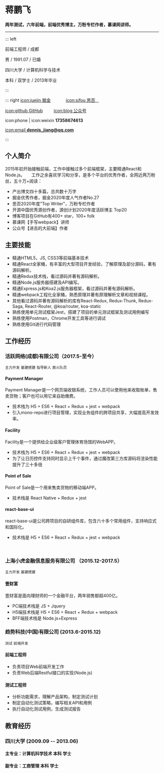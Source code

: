 # 蒋鹏飞

**两年测试，六年前端，前端优秀博主，万粉专栏作者，慕课网讲师。**

---

::: left

前端工程师 / 成都

男 / 1991.07 / 已婚

四川大学 / 计算机科学与技术

本科 / 双学士 / 2013年毕业

:::

::: right
[icon:juejin 掘金](https://juejin.cn/user/2295436011645655) &emsp;&emsp;&emsp; [icon:sifou  思否 &nbsp;&nbsp;](https://segmentfault.com/u/jiangpengfei_5ecce944a3d8a)

[icon:github GitHub](https://github.com/dennis-jiang/Front-End-Knowledges) &emsp;&emsp; [icon:blog 公众号](https://test-dennis.oss-cn-hangzhou.aliyuncs.com/QRCode/QR430.jpg)

icon:phone | icon:weixin  **17358674613** &emsp;&nbsp;

[icon:email **dennis_jiang@qq.com**](mailto:dennis_jiang@qq.com)

:::

## 个人简介

2015年初开始接触前端，工作中接触过多个前端框架，主要精通React和Node.js。
  &emsp;
工作之余喜欢学习和分享，是多个平台的优秀作者，全网近两万粉丝，五十万+阅读：

* 产出博文四十多篇，总共数十万字
* 掘金优秀作者，掘金2020年度人气作者No.27
* 思否2020年度"Top Writer"，万粉专栏作者
* 开源中国优秀源创作者，源创计划2020年度活跃博主 Top20
* 博客项目在GitHub有400+ star，100+ folk
* 慕课网【手写webpack】讲师
* 公众号【进击的大前端】作者

## 主要技能

* 精通HTML5，JS, CSS3等前端基本技术
* 精通React全家桶，有丰富的大型项目开发经验，了解原理及部分源码，著有源码解析。
* 精通Redux技术栈，看过源码并著有源码解析。
* 精通Node.js服务器搭建及API编写。
* 精通Express.js和Koa2.js服务器框架，看过源码并著有源码解析。
* 精通webpack工程化全家桶，熟悉原理并著有原理解析文章和视频课程。
* 其他看过源码并著有源码解析的库有React-Redux, Redux-Thunk, Redux-Saga, React-Router, @koa/router, koa-static
* 熟练使用单元测试框架Jest，搭建了项目的单元测试框架及测试用例编写
* 熟练使用Postman，Chrome开发工具等进行调试
* 熟练使用Git进行代码管理


## 工作经历

### 活跃网络(成都)有限公司（2017.5-至今）

`主力开发` `基建搭建` `指导新人` `救火队员`

#### Payment Manager

Payment Manager是一个网页端收银系统，工作人员可以使用他来收取账单，售卖货物；客户也可以用它来自助缴费。

* 技术栈为 H5 + ES6 + React + Redux + jest + webpack
* 引入mono-repo进行项目管理，实现业务组件的跨项目共享，大幅提高开发效率。

#### Facility

Facility是一个提供给企业级客户管理体育场馆的WebAPP。

* 技术栈为 H5 + ES6 + React + Redux + jest + webpack
* 为了让日历控件支持同时显示上千个事件，通过魔改第三方库源码将渲染性能提升了三十多倍

#### Point of Sale

Point of Sale是一个用来售卖货物的移动端APP。

* 技术栈是 React Native + Redux + jest

#### react-base-ui

react-base-ui是公司跨项目的自研组件库，包含六十多个常用组件，支持响应式和国际化。

* 技术栈是 H5 + ES6 + React + Redux + jest + webpack

&emsp;

### 上海小虎金融信息服务有限公司  （2015.12-2017.5）

`主力开发` `基建搭建`

#### 壹财富

壹财富是面向理财师的一个金融平台，两年销售额超400亿。

* PC端技术栈是 JS + Jquery
* H5端技术栈是 H5 + ES6 + React + Redux + webpack
* BFF端技术栈是 Node.js+Express
  &emsp;

### 趋势科技(中国)有限公司  (2013.6-2015.12)

`测试` `前端开发`

#### 前端工程师

* 负责项目Web前端开发工作
* 负责Web后端Restful接口的实现(Node.js)

#### 测试工程师

* 分析功能需求，理解产品架构，制定测试计划
* 制定自动化测试策略，编写相关API和用例
* 执行自动化测试用例，生成测试报告


## 教育经历

### 四川大学 (2009.09 -- 2013.06)

#### 主专业：计算机科学技术  本科 学士

#### 副专业：工商管理    本科  学士
